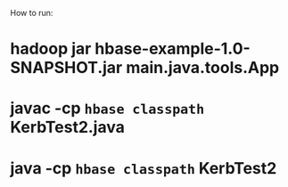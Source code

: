 How to run:

# hadoop jar  hbase-example-1.0-SNAPSHOT.jar main.java.tools.App

# javac -cp `hbase classpath` KerbTest2.java
# java -cp `hbase classpath` KerbTest2
